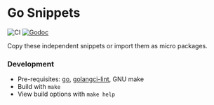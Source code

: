# Go Snippets

![CI](https://github.com/foxygoat/s/workflows/ci/badge.svg?branch=master)
[![Godoc](https://img.shields.io/badge/godoc-ref-blue)](https://pkg.go.dev/foxygo.at/s)

Copy these independent snippets or import them as micro packages.

### Development

-   Pre-requisites: [go](https://golang.org/doc/go1.14), [golangci-lint](https://github.com/golangci/golangci-lint/releases/tag/v1.24.0), GNU make
-   Build with `make`
-   View build options with `make help`
